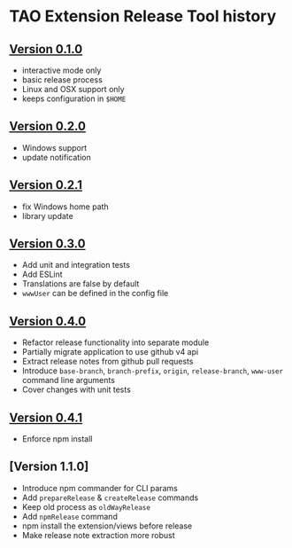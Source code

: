 # TAO Extension Release Tool history

## [Version 0.1.0](https://github.com/oat-sa/tao-extension-release/releases/tag/0.1.0)

 - interactive mode only
 - basic release process
 - Linux and OSX support only
 - keeps configuration in `$HOME`

## [Version 0.2.0](https://github.com/oat-sa/tao-extension-release/releases/tag/0.2.0)

 - Windows support
 - update notification

## [Version 0.2.1](https://github.com/oat-sa/tao-extension-release/releases/tag/0.2.1)

 - fix Windows home path
 - library update

## [Version 0.3.0](https://github.com/oat-sa/tao-extension-release/releases/tag/0.3.1)

 - Add unit and integration tests
 - Add ESLint
 - Translations are false by default
 - `wwwUser` can be defined in the config file

## [Version 0.4.0](https://github.com/oat-sa/tao-extension-release/releases/tag/0.4.0)

 - Refactor release functionality into separate module
 - Partially migrate application to use github v4 api
 - Extract release notes from github pull requests
 - Introduce `base-branch`, `branch-prefix`, `origin`, `release-branch`, `www-user` command line arguments
 - Cover changes with unit tests

## [Version 0.4.1](https://github.com/oat-sa/tao-extension-release/releases/tag/0.4.1)

 - Enforce npm install

## [Version 1.1.0]

 - Introduce npm commander for CLI params
 - Add `prepareRelease` & `createRelease` commands
 - Keep old process as `oldWayRelease`
 - Add `npmRelease` command
 - npm install the extension/views before release
 - Make release note extraction more robust
